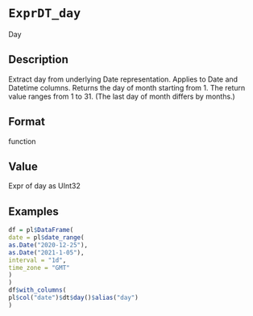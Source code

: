 # `ExprDT_day`

Day


## Description

Extract day from underlying Date representation.
 Applies to Date and Datetime columns.
 Returns the day of month starting from 1.
 The return value ranges from 1 to 31. (The last day of month differs by months.)


## Format

function


## Value

Expr of day as UInt32


## Examples

```r
df = pl$DataFrame(
date = pl$date_range(
as.Date("2020-12-25"),
as.Date("2021-1-05"),
interval = "1d",
time_zone = "GMT"
)
)
df$with_columns(
pl$col("date")$dt$day()$alias("day")
)
```


